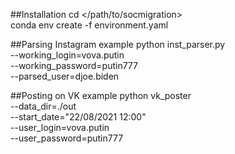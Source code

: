 ##Installation
cd </path/to/socmigration>  
conda env create -f environment.yaml

##Parsing Instagram example
python inst_parser.py  
--working_login=vova.putin  
--working_password=putin777  
--parsed_user=djoe.biden

##Posting on VK example
python vk_poster  
--data_dir=./out  
--start_date="22/08/2021 12:00"  
--user_login=vova.putin  
--user_password=putin777
